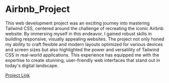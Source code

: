 # Airbnb_Project

This web development project was an exciting journey into mastering Tailwind CSS, centered around the challenge of recreating the iconic Airbnb website. By immersing myself in this endeavor, I gained robust skills in building responsive, visually appealing websites. The project not only honed my ability to craft flexible and modern layouts optimized for various devices and screen sizes but also highlighted the power and versatility of Tailwind CSS in real-world applications. This experience has equipped me with the expertise to create stunning, user-friendly web interfaces that stand out in today's digital landscape.

[Project Link](https://marcocarugo.github.io/Airbnb_Project/)
